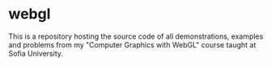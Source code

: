 # webgl
This is a repository hosting the source code of all demonstrations, examples and problems from my "Computer Graphics with WebGL" course taught at Sofia University.
